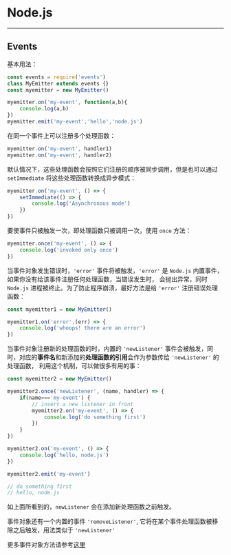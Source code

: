 # Node.js

---

## Events
基本用法：
```js
const events = require('events')
class MyEmitter extends events {}
const myemitter = new MyEmitter()

myemitter.on('my-event', function(a,b){
    console.log(a,b)
})
myemitter.emit('my-event','hello','node.js')
```
在同一个事件上可以注册多个处理函数：
```js
myemitter.on('my-event', handler1)
myemitter.on('my-event', handler2)
```
默认情况下，这些处理函数会按照它们注册的顺序被同步调用，但是也可以通过 `setImmediate` 将这些处理函数转换成异步模式：
```js
myemitter.on('my-event', () => {
    setImmediate(() => {
        console.log('Asynchronous mode')
    })
})
```
要使事件只被触发一次，即处理函数只被调用一次，使用 `once` 方法：
```js
myemitter.once('my-event', () => {
    console.log('invoked only once')
})
```
当事件对象发生错误时，`'error'` 事件将被触发，`'error'` 是 `Node.js` 内置事件，如果你没有给该事件注册任何处理函数，当错误发生时，
会抛出异常，同时 `Node.js` 进程被终止。为了防止程序崩溃，最好方法是给 `'error'` 注册错误处理函数：
```js
const myemitter1 = new MyEmitter()

myemitter1.on('error',(err) => {
    console.log('whoops! there are an error')
})
```
当事件对象注册新的处理函数的时，内置的 `'newListener'` 事件会被触发，同时，对应的**事件名**和新添加的**处理函数的引用**会作为参数传给 `'newListener'` 的处理函数，
利用这个机制，可以做很多有用的事：
```js
const myemitter2 = new MyEmitter()

myemitter2.once('newListener', (name, handler) => {
    if(name==='my-event') {
        // insert a new listener in front
        myemitter2.on('my-event', () => {
            console.log('do something first')
        })
    }
})

myemitter2.on('my-event', () => {
    console.log('hello, node.js')
})

myemitter2.emit('my-event')

// do something first
// hello, node.js
```
如上面所看到的，`newListener` 会在添加新处理函数之前触发。

事件对象还有一个内置的事件 `'removeListener'`, 它将在某个事件处理函数被移除之后触发，用法类似于 `'newListener'`

更多事件对象方法请参考[这里](https://nodejs.org/dist/latest-v8.x/docs/api/events.html)